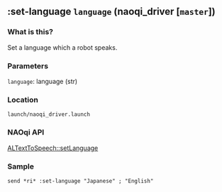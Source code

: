 ## :set-language `language` (naoqi_driver [`master`])

### What is this?

Set a language which a robot speaks.  

### Parameters

`language`: language (str)  

### Location

`launch/naoqi_driver.launch`  

### NAOqi API

[ALTextToSpeech::setLanguage](http://doc.aldebaran.com/2-5/naoqi/audio/altexttospeech-api.html#ALTextToSpeechProxy::setLanguage__ssCR)  

### Sample

```
send *ri* :set-language "Japanese" ; "English"
```
